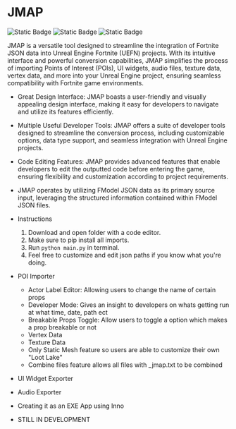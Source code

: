 # JMAP
![Static Badge](https://img.shields.io/badge/JMAP-blue) ![Static Badge](https://img.shields.io/badge/UEFN-red) ![Static Badge](https://img.shields.io/badge/MAINTAINED-purple)

JMAP is a versatile tool designed to streamline the integration of Fortnite JSON data into Unreal Engine Fortnite (UEFN) projects. With its intuitive interface and powerful conversion capabilities, JMAP simplifies the process of importing Points of Interest (POIs), UI widgets, audio files, texture data, vertex data, and more into your Unreal Engine project, ensuring seamless compatibility with Fortnite game environments.

- Great Design Interface: JMAP boasts a user-friendly and visually appealing design interface, making it easy for developers to navigate and utilize its features efficiently.
- Multiple Useful Developer Tools: JMAP offers a suite of developer tools designed to streamline the conversion process, including customizable options, data type support, and seamless integration with Unreal Engine projects.
- Code Editing Features: JMAP provides advanced features that enable developers to edit the outputted code before entering the game, ensuring flexibility and customization according to project requirements.
- JMAP operates by utilizing FModel JSON data as its primary source input, leveraging the structured information contained within FModel JSON files.

- Instructions
  1. Download and open folder with a code editor.
  2. Make sure to pip install all imports.
  3. Run `python main.py` in terminal.
  4. Feel free to customize and edit json paths if you know what you're doing.

- POI Importer
  - Actor Label Editor: Allowing users to change the name of certain props
  - Developer Mode: Gives an insight to developers on whats getting run at what time, date, path ect
  - Breakable Props Toggle: Allow users to toggle a option which makes a prop breakable or not
  - Vertex Data
  - Texture Data
  - Only Static Mesh feature so users are able to customize their own "Loot Lake"
  - Combine files feature allows all files with _jmap.txt to be combined
 
- UI Widget Exporter
- Audio Exporter

- Creating it as an EXE App using Inno

- STILL IN DEVELOPMENT
